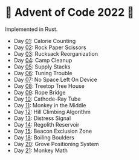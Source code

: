 # 🎄 Advent of Code 2022 🎄

Implemented in Rust.

- Day [01](https://github.com/cyrillvetter/aoc-rust/blob/main/src/year_2022/day_01.rs): Calorie Counting
- Day [02](https://github.com/cyrillvetter/aoc-rust/blob/main/src/year_2022/day_02.rs): Rock Paper Scissors
- Day [03](https://github.com/cyrillvetter/aoc-rust/blob/main/src/year_2022/day_03.rs): Rucksack Reorganization
- Day [04](https://github.com/cyrillvetter/aoc-rust/blob/main/src/year_2022/day_04.rs): Camp Cleanup
- Day [05](https://github.com/cyrillvetter/aoc-rust/blob/main/src/year_2022/day_05.rs): Supply Stacks
- Day [06](https://github.com/cyrillvetter/aoc-rust/blob/main/src/year_2022/day_06.rs): Tuning Trouble
- Day [07](https://github.com/cyrillvetter/aoc-rust/blob/main/src/year_2022/day_07.rs): No Space Left On Device
- Day [08](https://github.com/cyrillvetter/aoc-rust/blob/main/src/year_2022/day_08.rs): Treetop Tree House
- Day [09](https://github.com/cyrillvetter/aoc-rust/blob/main/src/year_2022/day_09.rs): Rope Bridge
- Day [10](https://github.com/cyrillvetter/aoc-rust/blob/main/src/year_2022/day_10.rs): Cathode-Ray Tube
- Day [11](https://github.com/cyrillvetter/aoc-rust/blob/main/src/year_2022/day_11.rs): Monkey in the Middle
- Day [12](https://github.com/cyrillvetter/aoc-rust/blob/main/src/year_2022/day_12.rs): Hill Climbing Algorithm
- Day [13](https://github.com/cyrillvetter/aoc-rust/blob/main/src/year_2022/day_13.rs): Distress Signal
- Day [14](https://github.com/cyrillvetter/aoc-rust/blob/main/src/year_2022/day_14.rs): Regolith Reservoir
- Day [15](https://github.com/cyrillvetter/aoc-rust/blob/main/src/year_2022/day_15.rs): Beacon Exclusion Zone
- Day [18](https://github.com/cyrillvetter/aoc-rust/blob/main/src/year_2022/day_18.rs): Boiling Boulders
- Day [20](https://github.com/cyrillvetter/aoc-rust/blob/main/src/year_2022/day_20.rs): Grove Positioning System
- Day [21](https://github.com/cyrillvetter/aoc-rust/blob/main/src/year_2022/day_21.rs): Monkey Math